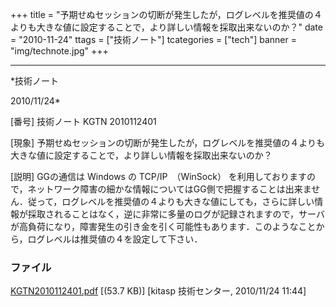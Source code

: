 ﻿+++
title = "予期せぬセッションの切断が発生したが，ログレベルを推奨値の４よりも大きな値に設定することで，より詳しい情報を採取出来ないのか？"
date = "2010-11-24"
ttags = ["技術ノート"]
tcategories = ["tech"]
banner = "img/technote.jpg"
+++

-----------------------------------------------------------------------------------------------------------------------------

*技術ノート

2010/11/24*


[番号]
技術ノート KGTN 2010112401

[現象]
予期せぬセッションの切断が発生したが，ログレベルを推奨値の４よりも大きな値に設定することで，より詳しい情報を採取出来ないのか？

[説明]
GGの通信は Windows の TCP/IP　（WinSock）
を利用しておりますので，ネットワーク障害の細かな情報についてはGG側で把握することは出来ません．従って，ログレベルを推奨値の４よりも大きな値にしても，さらに詳しい情報が採取されることはなく，逆に非常に多量のログが記録されますので，サーバが高負荷になり，障害発生の引き金を引く可能性もあります．このようなことから，ログレベルは推奨値の４を設定して下さい．


### ファイル

 
 


[KGTN2010112401.pdf](http://techreport.kitasp.net/attachments/download/399/KGTN2010112401.pdf)
 [(53.7 KB)] [kitasp 技術センター, 2010/11/24
11:44]


 


 

